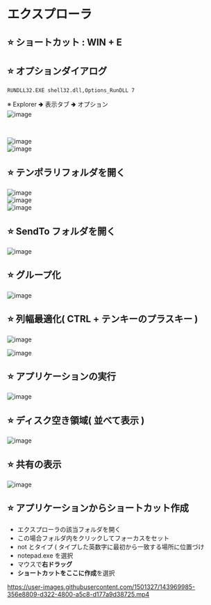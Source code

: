 # エクスプローラ

## ⭐ ショートカット : WIN + E

## ⭐ オプションダイアログ
```
RUNDLL32.EXE shell32.dll,Options_RunDLL 7
```
※ Explorer 🢂 表示タブ 🢂 オプション\
![image](https://user-images.githubusercontent.com/1501327/145699939-3828e2e1-1f53-4ad3-94ae-d28cedcfa1b4.png)

<br>

![image](https://user-images.githubusercontent.com/1501327/143807235-2143e36f-e83a-4cfb-a04f-e74300e02a3e.png)\
![image](https://user-images.githubusercontent.com/1501327/143807363-56cdd351-8083-4f33-9797-20162206929c.png)

## ⭐ テンポラリフォルダを開く
![image](https://user-images.githubusercontent.com/1501327/145699781-710f7e9b-e947-45b4-9488-0fcfd727b68f.png)\
![image](https://user-images.githubusercontent.com/1501327/145699814-749d8f21-66d8-405f-a4f2-2ed286cfdc9d.png)\
![image](https://user-images.githubusercontent.com/1501327/145699891-d51a8491-6430-4544-9370-5bce40fcc27e.png)


## ⭐ SendTo フォルダを開く
![image](https://user-images.githubusercontent.com/1501327/145699982-2dc4ebc8-af1a-456e-9f8c-2c1d4b5f1d17.png)

## ⭐ グループ化

![image](https://user-images.githubusercontent.com/1501327/143816097-9770d7eb-3b99-46ca-bfe7-cdc114e987e9.png)

## ⭐ 列幅最適化( CTRL + テンキーのプラスキー )

![image](https://user-images.githubusercontent.com/1501327/143816330-412fd0b0-4cb9-4b61-87b6-5a681e707c6f.png)

![image](https://user-images.githubusercontent.com/1501327/143816371-8251731e-c784-44aa-a6d6-2a9b8f1ccde9.png)

## ⭐ アプリケーションの実行

![image](https://user-images.githubusercontent.com/1501327/143816536-61595bcf-5343-4d68-963e-c9f50492d68d.png)

## ⭐ ディスク空き領域( 並べて表示 )

![image](https://user-images.githubusercontent.com/1501327/143817434-a334c7f5-1bdb-4967-87e5-f6d3bbdfcefd.png)

## ⭐ 共有の表示

![image](https://user-images.githubusercontent.com/1501327/143818167-68e88697-5227-417d-8b0a-0631d85f0c38.png)

## ⭐ アプリケーションからショートカット作成
- エクスプローラの該当フォルダを開く
- この場合フォルダ内をクリックしてフォーカスをセット
- not とタイプ ( タイプした英数字に最初から一致する場所に位置づけ
- notepad.exe を選択
- マウスで**右ドラッグ**
- **ショートカットをここに作成**を選択

https://user-images.githubusercontent.com/1501327/143969985-356e8809-d322-4800-a5c8-d177a9d38725.mp4


